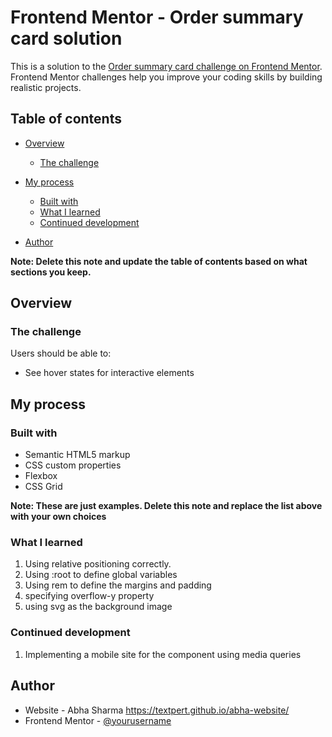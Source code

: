 # Frontend Mentor - Order summary card solution

This is a solution to the [Order summary card challenge on Frontend Mentor](https://www.frontendmentor.io/challenges/order-summary-component-QlPmajDUj). Frontend Mentor challenges help you improve your coding skills by building realistic projects.

## Table of contents

- [Overview](#overview)
  - [The challenge](#the-challenge)


- [My process](#my-process)
  - [Built with](#built-with)
  - [What I learned](#what-i-learned)
  - [Continued development](#continued-development)

- [Author](#author)


**Note: Delete this note and update the table of contents based on what sections you keep.**

## Overview

### The challenge

Users should be able to:

- See hover states for interactive elements



## My process

### Built with

- Semantic HTML5 markup
- CSS custom properties
- Flexbox
- CSS Grid


**Note: These are just examples. Delete this note and replace the list above with your own choices**

### What I learned

1. Using relative positioning correctly.
2. Using :root to define global variables
3. Using rem to define the margins and padding
4. specifying overflow-y property
5. using svg as the background image



### Continued development

1. Implementing a mobile site for the component using media queries


## Author

- Website - Abha Sharma https://textpert.github.io/abha-website/
- Frontend Mentor - [@yourusername](https://www.frontendmentor.io/profile/yourusername)
